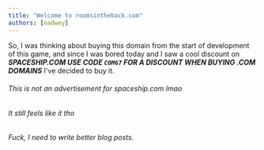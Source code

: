 ```yaml
---
title: "Welcome to roomsintheback.com"
authors: [nadwey]
---
```


So, I was thinking about buying this domain from the start of development of this game, and since I was bored today and I saw a cool discount on ***SPACESHIP.COM USE CODE `COM67` FOR A DISCOUNT WHEN BUYING .COM DOMAINS*** I've decided to buy it.

###### This is not an advertisement for spaceship.com lmao

###### It still feels like it tho

###### Fuck, I need to write better blog posts.
